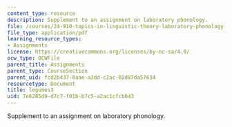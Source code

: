 ```yaml
---
content_type: resource
description: Supplement to an assignment on laboratory phonology.
file: /courses/24-910-topics-in-linguistic-theory-laboratory-phonology-spring-2007/7e6285d9d7c7f01bb7c5a2ac1cfcb043_legumes3.pdf
file_type: application/pdf
learning_resource_types:
- Assignments
license: https://creativecommons.org/licenses/by-nc-sa/4.0/
ocw_type: OCWFile
parent_title: Assignments
parent_type: CourseSection
parent_uid: fcd2b437-0aae-a3dd-c2ac-02d87da57634
resourcetype: Document
title: legumes3
uid: 7e6285d9-d7c7-f01b-b7c5-a2ac1cfcb043
---
```

Supplement to an assignment on laboratory phonology.